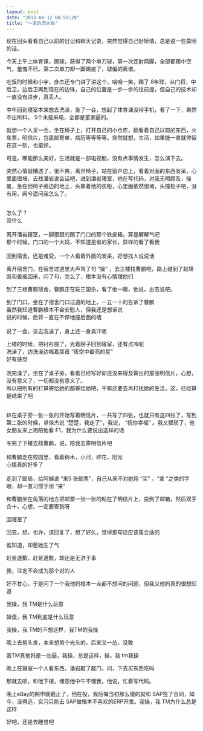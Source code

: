 ```yaml
---
layout: post
date: "2013-04-12 00:59:28"
title: "一天的流水账"
---
```


现在回头看看自己以前的日记和聊天记录，突然觉得自己好矫情，总是说一些莫明的话。

今天上午上体育课，踢球，获得了两个单刀球，第一次连射两脚，全部都踢中空气，羞愧不已。第二次单刀却一脚踢疵了，球偏的离谱。

吃饭的时候和小宇，彦杰还专门讲了讲这个，哈哈一笑，踢了 8年球，从门将，中后卫，边后卫再到现在的边锋，自己的位置是一步一步的往前提，但自己的技术却一直没有进步，真丢人。

中午回到寝室本来想去洗澡，坐了一会，想起了体育课没带手机，看了一下，果然不出所料， 5个未接来电，全都是董家逼的。

就想一个人呆一会，坐在椅子上，打开自己的小仓库，翻看着自己以前的东西，火车票，明信片，包裹邮寄单，病历等等等等。突然就想，生活，如果能一直就停留在这一刻，也蛮好。

可是，哪能那么美好，生活就是一部电视剧，没有点事情发生，怎么演下去。

突然心情就糟透了，很不爽，离开椅子，站在窗户边上，看着对面的东西发呆，心里面很堵，去找潘岩说会话吧，进到潘岩寝室，他在写代码，对我无暇顾及，操蛋，坐在他椅子旁边的地上，头靠着他的衣柜，心里面依然很堵，头撞柜子吧，没有用，阙兮遥问我怎么了。  
<br>

怎么了？  
没什么  
<br>
离开潘岩寝室，一脚狠狠的踢了门口的那个铁皮箱，算是解解气吧  
那个时候，门口的一个大妈，不知道是谁的家长，异样的看了看我  
<br>
回到宿舍，还是难受，一个人看着外面的发呆，好想找人说说话

离开宿舍门，在宿舍过道里大声骂了句 “操” ，去三楼找曹鹏吧，路上碰到了赵靖凯和姜威回来，问了句，怎么了，根本没有心情理他们

到了三楼曹鹏宿舍，曹鹏正在玩三国杀，看了他一眼，他说，出去说吧。

到了门口，坐在了宿舍门口过道的地上，一五一十的告诉了曹鹏  
虽然我知道曹鹏根本不会安慰人，但我还是想诉说  
说的时候，后背一直在不停地撞后面的墙  
<br>
说了一会，该去洗澡了，身上还一身臭汗呢

上楼的时候，把衬衫脱了，光着膀子回到寝室，还有点冷呢
<br>
洗澡了，边洗澡边唱着那首 “夜空中最亮的星”    
好有感觉  
<br>
洗完澡了，坐在了桌子旁，看着已经写好却还没来得及寄出的那张明信片，心想，没有意义了，一切都没有意义了。  
所以把所有的打算寄给她的都寄给她吧，干嘛还要去再打扰她的生活，这，已经算是结束了吧  
<br>

趴在桌子旁一张一张的开始写着明信片，一共写了四张，也就只有这四张了，写到第二张的时候，卓徐杰说 “楚楚，我走了”，我说， “祝你幸福” 。我又猥琐了，他女朋友来上海陪他看 F1，我为什么要说出这样的话

写完了下楼去找曹鹏，说，陪我去寄明信片吧  
<br>
和曹鹏走在校园里，看着树木，小河，碎花，阳光  
心情真的好多了  
<br>
走到了邮局，给阿姨说 “来5 张邮票”，自己从来不对她用 “买” ，“拿 ”之类的字眼，却一直习惯于用 “来”

和曹鹏坐在角落的地方把邮票一张一张的粘在了明信片上，投到了邮箱，然后双手合十，心想，一定要寄到呀

回寝室了

回去，想，也许，该回复了，想了好久，觉得那句话应该蛮合适的

谁知道，却惹她生了气

赶紧道歉，赶紧道歉，却还是无济于事

我，注定不会成为那个对的人

好不甘心，于是问了一个我他妈根本一点都不想问的问题，但我又他妈真的很想知道

我操，我 TM是什么玩意

操蛋，我 TM到底是什么玩意

我操，我 TM的不想这样，我TM的我操

晚上去剪头发，本来想剪个光头的，后来又一怂，没敢

我TM真他妈是一怂逼，我操，总是这样，操，我 tm我操

晚上在寝室一个人看东西，潘岩敲了敲门，问，下去买东西吃吗

那就去呗，和他下楼，埋怨他中午不理我，他说，忙着写代码。

晚上eBay的网申就截止了，他在投，我后悔当初那么傻的就和 SAP签了合同，如今，没得选，实习只能去 SAP做根本不喜欢的ERP开发。我操，我 TM为什么总是这样

好吧，还是去睡觉吧